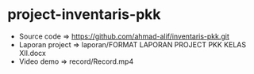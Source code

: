 # project-inventaris-pkk

- Source code     => https://github.com/ahmad-alif/inventaris-pkk.git
- Laporan project => laporan/FORMAT LAPORAN PROJECT PKK KELAS XII.docx
- Video demo      => record/Record.mp4
